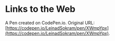 # Links to the Web

A Pen created on CodePen.io. Original URL: [https://codepen.io/LeinadSokram/pen/XWmpYpx](https://codepen.io/LeinadSokram/pen/XWmpYpx).


